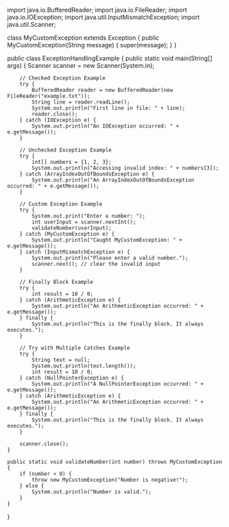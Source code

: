 import java.io.BufferedReader;
import java.io.FileReader;
import java.io.IOException;
import java.util.InputMismatchException;
import java.util.Scanner;

class MyCustomException extends Exception {
    public MyCustomException(String message) {
        super(message);
    }
}

public class ExceptionHandlingExample {
    public static void main(String[] args) {
        Scanner scanner = new Scanner(System.in);

        // Checked Exception Example
        try {
            BufferedReader reader = new BufferedReader(new FileReader("example.txt"));
            String line = reader.readLine();
            System.out.println("First line in file: " + line);
            reader.close();
        } catch (IOException e) {
            System.out.println("An IOException occurred: " + e.getMessage());
        }

        // Unchecked Exception Example
        try {
            int[] numbers = {1, 2, 3};
            System.out.println("Accessing invalid index: " + numbers[3]);
        } catch (ArrayIndexOutOfBoundsException e) {
            System.out.println("An ArrayIndexOutOfBoundsException occurred: " + e.getMessage());
        }

        // Custom Exception Example
        try {
            System.out.print("Enter a number: ");
            int userInput = scanner.nextInt();
            validateNumber(userInput);
        } catch (MyCustomException e) {
            System.out.println("Caught MyCustomException: " + e.getMessage());
        } catch (InputMismatchException e) {
            System.out.println("Please enter a valid number.");
            scanner.next(); // clear the invalid input
        }

        // Finally Block Example
        try {
            int result = 10 / 0;
        } catch (ArithmeticException e) {
            System.out.println("An ArithmeticException occurred: " + e.getMessage());
        } finally {
            System.out.println("This is the finally block. It always executes.");
        }

        // Try with Multiple Catches Example
        try {
            String text = null;
            System.out.println(text.length());
            int result = 10 / 0;
        } catch (NullPointerException e) {
            System.out.println("A NullPointerException occurred: " + e.getMessage());
        } catch (ArithmeticException e) {
            System.out.println("An ArithmeticException occurred: " + e.getMessage());
        } finally {
            System.out.println("This is the finally block. It always executes.");
        }

        scanner.close();
    }

    public static void validateNumber(int number) throws MyCustomException {
        if (number < 0) {
            throw new MyCustomException("Number is negative!");
        } else {
            System.out.println("Number is valid.");
        }
    }
}
